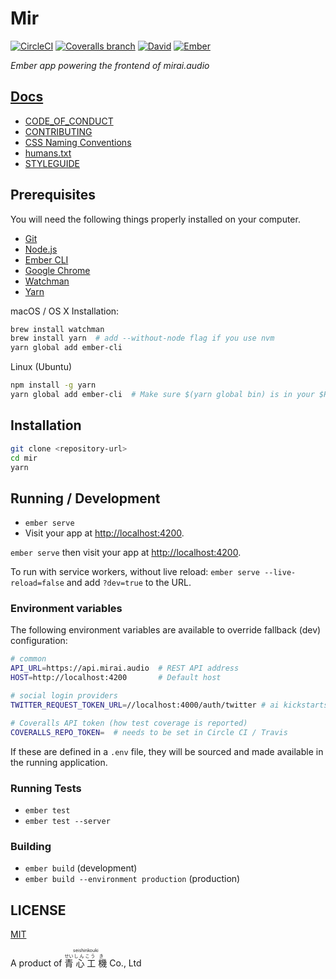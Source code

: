 # Mir

[![CircleCI](https://img.shields.io/circleci/project/github/mirai-audio/mir.svg?style=flat-square)](https://circleci.com/gh/mirai-audio/mir)
[![Coveralls branch](https://img.shields.io/coveralls/mirai-audio/mir/master.svg?style=flat-square)](https://coveralls.io/github/mirai-audio/mir?branch=master)
[![David](https://img.shields.io/david/dev/mirai-audio/mir.svg?style=flat-square)](https://david-dm.org/mirai-audio/mir?type=dev)
[![Ember](https://img.shields.io/badge/Ember-2.16-blue.svg?style=flat-square)](https://emberjs.com/)

_Ember app powering the frontend of mirai.audio_


## [Docs](https://github.com/mirai-audio/mir/wiki)

* [CODE_OF_CONDUCT](https://github.com/mirai-audio/mir/wiki/CODE_OF_CONDUCT)
* [CONTRIBUTING](.github/CONTRIBUTING.md)
* [CSS Naming Conventions](https://github.com/mirai-audio/mir/wiki/CSS-Naming-Conventions)
* [humans.txt](https://github.com/mirai-audio/mir/wiki/humans.txt)
* [STYLEGUIDE](https://github.com/mirai-audio/mir/wiki/STYLEGUIDE)


## Prerequisites

You will need the following things properly installed on your computer.

* [Git](https://git-scm.com/)
* [Node.js](https://nodejs.org/)
* [Ember CLI](https://ember-cli.com/)
* [Google Chrome](https://google.com/chrome/)
* [Watchman](https://facebook.github.io/watchman/)
* [Yarn](https://yarnpkg.com/)

macOS / OS X Installation:

```bash
brew install watchman
brew install yarn  # add --without-node flag if you use nvm
yarn global add ember-cli
```

Linux (Ubuntu)

```bash
npm install -g yarn
yarn global add ember-cli  # Make sure $(yarn global bin) is in your $PATH
```

## Installation

```bash
git clone <repository-url>
cd mir
yarn
```

## Running / Development

* `ember serve`
* Visit your app at [http://localhost:4200](http://localhost:4200).

`ember serve` then visit your app at 
[http://localhost:4200](http://localhost:4200).

To run with service workers, without live reload:
`ember serve --live-reload=false` and add `?dev=true` to the URL.

### Environment variables

The following environment variables are available to override fallback (dev)
configuration:

```bash
# common
API_URL=https://api.mirai.audio  # REST API address
HOST=http://localhost:4200       # Default host

# social login providers
TWITTER_REQUEST_TOKEN_URL=//localhost:4000/auth/twitter # ai kickstarts OAuth

# Coveralls API token (how test coverage is reported)
COVERALLS_REPO_TOKEN=  # needs to be set in Circle CI / Travis
```

If these are defined in a `.env` file, they will be sourced and made available
in the running application.

### Running Tests

* `ember test`
* `ember test --server`

### Building

* `ember build` (development)
* `ember build --environment production` (production)

## LICENSE

[MIT](LICENSE)

A product of <ruby>
  <ruby>
    青<rp>(</rp><rt>せい</rt><rp>)</rp>
    心<rp>(</rp><rt>しん</rt><rp>)</rp>
    工<rp>(</rp><rt>こう</rt><rp>)</rp>
    機<rp>(</rp><rt>き</rt><rp>)</rp>
  </ruby>
  <rp>(</rp><rt>seishinkouki</rt><rp>)</rp>
</ruby> Co., Ltd
